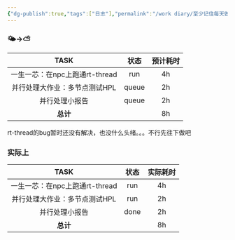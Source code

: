 ```yaml
---
{"dg-publish":true,"tags":["日志"],"permalink":"/work diary/至少记住每天做了什么/2024-06-25：周二/","dgPassFrontmatter":true}
---
```


### 🌤->⛅

|         TASK          |  状态   | 预计耗时 |
| :-------------------: | :---: | :--: |
| 一生一芯：在npc上跑通rt-thread |  run  |  4h  |
|   并行处理大作业：多节点测试HPL    | queue |  2h  |
|        并行处理小报告        | queue |  2h  |
|        **总计**         |       |  8h  |
rt-thread的bug暂时还没有解决，也没什么头绪。。。不行先往下做吧


### 实际上

|         TASK          |  状态  | 实际耗时 |
| :-------------------: | :--: | :--: |
| 一生一芯：在npc上跑通rt-thread | run  |  4h  |
|   并行处理大作业：多节点测试HPL    | run  |  2h  |
|        并行处理小报告        | done |  2h  |
|        **总计**         |      |  8h  |
